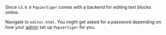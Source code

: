 Since `v3.0.0` `Papiertiger` comes with a backend for editing text blocks
online.

Navigate to `editor.html`. You might get asked for a password depending
on how your [admin](/docs/en/administrators/index) set up `Papiertiger`
for you.
